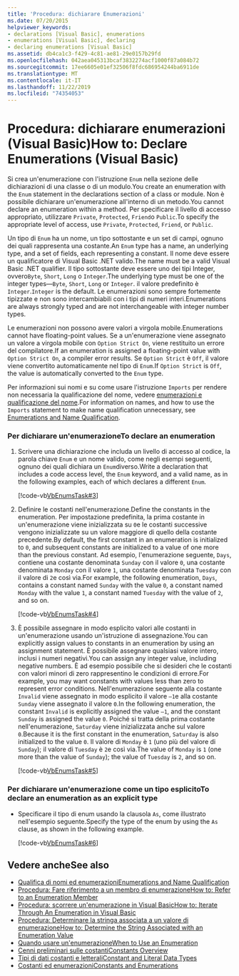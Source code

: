 ```yaml
---
title: 'Procedura: dichiarare Enumerazioni'
ms.date: 07/20/2015
helpviewer_keywords:
- declarations [Visual Basic], enumerations
- enumerations [Visual Basic], declaring
- declaring enumerations [Visual Basic]
ms.assetid: db4ca1c3-f429-4c81-ae81-29e0157b29fd
ms.openlocfilehash: 042aea045313bcaf3832274acf1000f87a084b72
ms.sourcegitcommit: 17ee6605e01ef32506f8fdc686954244ba6911de
ms.translationtype: MT
ms.contentlocale: it-IT
ms.lasthandoff: 11/22/2019
ms.locfileid: "74354053"
---
```

# <a name="how-to-declare-enumerations-visual-basic"></a><span data-ttu-id="fe75d-102">Procedura: dichiarare enumerazioni (Visual Basic)</span><span class="sxs-lookup"><span data-stu-id="fe75d-102">How to: Declare Enumerations (Visual Basic)</span></span>
<span data-ttu-id="fe75d-103">Si crea un'enumerazione con l'istruzione `Enum` nella sezione delle dichiarazioni di una classe o di un modulo.</span><span class="sxs-lookup"><span data-stu-id="fe75d-103">You create an enumeration with the `Enum` statement in the declarations section of a class or module.</span></span> <span data-ttu-id="fe75d-104">Non è possibile dichiarare un'enumerazione all'interno di un metodo.</span><span class="sxs-lookup"><span data-stu-id="fe75d-104">You cannot declare an enumeration within a method.</span></span> <span data-ttu-id="fe75d-105">Per specificare il livello di accesso appropriato, utilizzare `Private`, `Protected`, `Friend`o `Public`.</span><span class="sxs-lookup"><span data-stu-id="fe75d-105">To specify the appropriate level of access, use `Private`, `Protected`, `Friend`, or `Public`.</span></span>  
  
 <span data-ttu-id="fe75d-106">Un tipo di `Enum` ha un nome, un tipo sottostante e un set di campi, ognuno dei quali rappresenta una costante.</span><span class="sxs-lookup"><span data-stu-id="fe75d-106">An `Enum` type has a name, an underlying type, and a set of fields, each representing a constant.</span></span> <span data-ttu-id="fe75d-107">Il nome deve essere un qualificatore di Visual Basic .NET valido.</span><span class="sxs-lookup"><span data-stu-id="fe75d-107">The name must be a valid Visual Basic .NET qualifier.</span></span> <span data-ttu-id="fe75d-108">Il tipo sottostante deve essere uno dei tipi Integer, ovvero`Byte`, `Short`, `Long` o `Integer`.</span><span class="sxs-lookup"><span data-stu-id="fe75d-108">The underlying type must be one of the integer types—`Byte`, `Short`, `Long` or `Integer`.</span></span> <span data-ttu-id="fe75d-109">il valore predefinito è `Integer`.</span><span class="sxs-lookup"><span data-stu-id="fe75d-109">`Integer` is the default.</span></span> <span data-ttu-id="fe75d-110">Le enumerazioni sono sempre fortemente tipizzate e non sono intercambiabili con i tipi di numeri interi.</span><span class="sxs-lookup"><span data-stu-id="fe75d-110">Enumerations are always strongly typed and are not interchangeable with integer number types.</span></span>  
  
 <span data-ttu-id="fe75d-111">Le enumerazioni non possono avere valori a virgola mobile.</span><span class="sxs-lookup"><span data-stu-id="fe75d-111">Enumerations cannot have floating-point values.</span></span> <span data-ttu-id="fe75d-112">Se a un'enumerazione viene assegnato un valore a virgola mobile con `Option Strict On`, viene restituito un errore del compilatore.</span><span class="sxs-lookup"><span data-stu-id="fe75d-112">If an enumeration is assigned a floating-point value with `Option Strict On`, a compiler error results.</span></span> <span data-ttu-id="fe75d-113">Se `Option Strict` è `Off`, il valore viene convertito automaticamente nel tipo di `Enum`.</span><span class="sxs-lookup"><span data-stu-id="fe75d-113">If `Option Strict` is `Off`, the value is automatically converted to the `Enum` type.</span></span>  
  
 <span data-ttu-id="fe75d-114">Per informazioni sui nomi e su come usare l'istruzione `Imports` per rendere non necessaria la qualificazione del nome, vedere [enumerazioni e qualificazione del nome](../../../../visual-basic/programming-guide/language-features/constants-enums/enumerations-and-name-qualification.md).</span><span class="sxs-lookup"><span data-stu-id="fe75d-114">For information on names, and how to use the `Imports` statement to make name qualification unnecessary, see [Enumerations and Name Qualification](../../../../visual-basic/programming-guide/language-features/constants-enums/enumerations-and-name-qualification.md).</span></span>  
  
### <a name="to-declare-an-enumeration"></a><span data-ttu-id="fe75d-115">Per dichiarare un'enumerazione</span><span class="sxs-lookup"><span data-stu-id="fe75d-115">To declare an enumeration</span></span>  
  
1. <span data-ttu-id="fe75d-116">Scrivere una dichiarazione che includa un livello di accesso al codice, la parola chiave `Enum` e un nome valido, come negli esempi seguenti, ognuno dei quali dichiara un `Enum`diverso.</span><span class="sxs-lookup"><span data-stu-id="fe75d-116">Write a declaration that includes a code access level, the `Enum` keyword, and a valid name, as in the following examples, each of which declares a different `Enum`.</span></span>  
  
     [!code-vb[VbEnumsTask#3](~/samples/snippets/visualbasic/VS_Snippets_VBCSharp/VbEnumsTask/VB/Class2.vb#3)]  
  
2. <span data-ttu-id="fe75d-117">Definire le costanti nell'enumerazione.</span><span class="sxs-lookup"><span data-stu-id="fe75d-117">Define the constants in the enumeration.</span></span> <span data-ttu-id="fe75d-118">Per impostazione predefinita, la prima costante in un'enumerazione viene inizializzata su `0`e le costanti successive vengono inizializzate su un valore maggiore di quello della costante precedente.</span><span class="sxs-lookup"><span data-stu-id="fe75d-118">By default, the first constant in an enumeration is initialized to `0`, and subsequent constants are initialized to a value of one more than the previous constant.</span></span> <span data-ttu-id="fe75d-119">Ad esempio, l'enumerazione seguente, `Days`, contiene una costante denominata `Sunday` con il valore `0`, una costante denominata `Monday` con il valore `1`, una costante denominata `Tuesday` con il valore di `2`e così via.</span><span class="sxs-lookup"><span data-stu-id="fe75d-119">For example, the following enumeration, `Days`, contains a constant named `Sunday` with the value `0`, a constant named `Monday` with the value `1`, a constant named `Tuesday` with the value of `2`, and so on.</span></span>  
  
     [!code-vb[VbEnumsTask#4](~/samples/snippets/visualbasic/VS_Snippets_VBCSharp/VbEnumsTask/VB/Class2.vb#4)]  
  
3. <span data-ttu-id="fe75d-120">È possibile assegnare in modo esplicito valori alle costanti in un'enumerazione usando un'istruzione di assegnazione.</span><span class="sxs-lookup"><span data-stu-id="fe75d-120">You can explicitly assign values to constants in an enumeration by using an assignment statement.</span></span> <span data-ttu-id="fe75d-121">È possibile assegnare qualsiasi valore intero, inclusi i numeri negativi.</span><span class="sxs-lookup"><span data-stu-id="fe75d-121">You can assign any integer value, including negative numbers.</span></span> <span data-ttu-id="fe75d-122">È ad esempio possibile che si desideri che le costanti con valori minori di zero rappresentino le condizioni di errore.</span><span class="sxs-lookup"><span data-stu-id="fe75d-122">For example, you may want constants with values less than zero to represent error conditions.</span></span> <span data-ttu-id="fe75d-123">Nell'enumerazione seguente alla costante `Invalid` viene assegnato in modo esplicito il valore `–1`e alla costante `Sunday` viene assegnato il valore `0`.</span><span class="sxs-lookup"><span data-stu-id="fe75d-123">In the following enumeration, the constant `Invalid` is explicitly assigned the value `–1`, and the constant `Sunday` is assigned the value `0`.</span></span> <span data-ttu-id="fe75d-124">Poiché si tratta della prima costante nell'enumerazione, `Saturday` viene inizializzata anche sul valore `0`.</span><span class="sxs-lookup"><span data-stu-id="fe75d-124">Because it is the first constant in the enumeration, `Saturday` is also initialized to the value `0`.</span></span> <span data-ttu-id="fe75d-125">Il valore di `Monday` è `1` (uno più del valore di `Sunday`); il valore di `Tuesday` è `2`e così via.</span><span class="sxs-lookup"><span data-stu-id="fe75d-125">The value of `Monday` is `1` (one more than the value of `Sunday`); the value of `Tuesday` is `2`, and so on.</span></span>  
  
     [!code-vb[VbEnumsTask#5](~/samples/snippets/visualbasic/VS_Snippets_VBCSharp/VbEnumsTask/VB/Class2.vb#5)]  
  
### <a name="to-declare-an-enumeration-as-an-explicit-type"></a><span data-ttu-id="fe75d-126">Per dichiarare un'enumerazione come un tipo esplicito</span><span class="sxs-lookup"><span data-stu-id="fe75d-126">To declare an enumeration as an explicit type</span></span>  
  
- <span data-ttu-id="fe75d-127">Specificare il tipo di enum usando la clausola `As`, come illustrato nell'esempio seguente.</span><span class="sxs-lookup"><span data-stu-id="fe75d-127">Specify the type of the enum by using the `As` clause, as shown in the following example.</span></span>  
  
     [!code-vb[VbEnumsTask#6](~/samples/snippets/visualbasic/VS_Snippets_VBCSharp/VbEnumsTask/VB/Class2.vb#6)]  
  
## <a name="see-also"></a><span data-ttu-id="fe75d-128">Vedere anche</span><span class="sxs-lookup"><span data-stu-id="fe75d-128">See also</span></span>

- [<span data-ttu-id="fe75d-129">Qualifica di nomi ed enumerazioni</span><span class="sxs-lookup"><span data-stu-id="fe75d-129">Enumerations and Name Qualification</span></span>](../../../../visual-basic/programming-guide/language-features/constants-enums/enumerations-and-name-qualification.md)
- [<span data-ttu-id="fe75d-130">Procedura: Fare riferimento a un membro di enumerazione</span><span class="sxs-lookup"><span data-stu-id="fe75d-130">How to: Refer to an Enumeration Member</span></span>](../../../../visual-basic/programming-guide/language-features/constants-enums/how-to-refer-to-an-enumeration-member.md)
- [<span data-ttu-id="fe75d-131">Procedura: scorrere un'enumerazione in Visual Basic</span><span class="sxs-lookup"><span data-stu-id="fe75d-131">How to: Iterate Through An Enumeration in Visual Basic</span></span>](../../../../visual-basic/programming-guide/language-features/constants-enums/how-to-iterate-through-an-enumeration.md)
- [<span data-ttu-id="fe75d-132">Procedura: Determinare la stringa associata a un valore di enumerazione</span><span class="sxs-lookup"><span data-stu-id="fe75d-132">How to: Determine the String Associated with an Enumeration Value</span></span>](../../../../visual-basic/programming-guide/language-features/constants-enums/how-to-determine-the-string-associated-with-an-enumeration-value.md)
- [<span data-ttu-id="fe75d-133">Quando usare un'enumerazione</span><span class="sxs-lookup"><span data-stu-id="fe75d-133">When to Use an Enumeration</span></span>](../../../../visual-basic/programming-guide/language-features/constants-enums/when-to-use-an-enumeration.md)
- [<span data-ttu-id="fe75d-134">Cenni preliminari sulle costanti</span><span class="sxs-lookup"><span data-stu-id="fe75d-134">Constants Overview</span></span>](../../../../visual-basic/programming-guide/language-features/constants-enums/constants-overview.md)
- [<span data-ttu-id="fe75d-135">Tipi di dati costanti e letterali</span><span class="sxs-lookup"><span data-stu-id="fe75d-135">Constant and Literal Data Types</span></span>](../../../../visual-basic/programming-guide/language-features/constants-enums/constant-and-literal-data-types.md)
- [<span data-ttu-id="fe75d-136">Costanti ed enumerazioni</span><span class="sxs-lookup"><span data-stu-id="fe75d-136">Constants and Enumerations</span></span>](../../../../visual-basic/language-reference/constants-and-enumerations.md)
